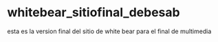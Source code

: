 # whitebear_sitiofinal_debesab
esta es la version final del sitio de white bear para el final de multimedia
